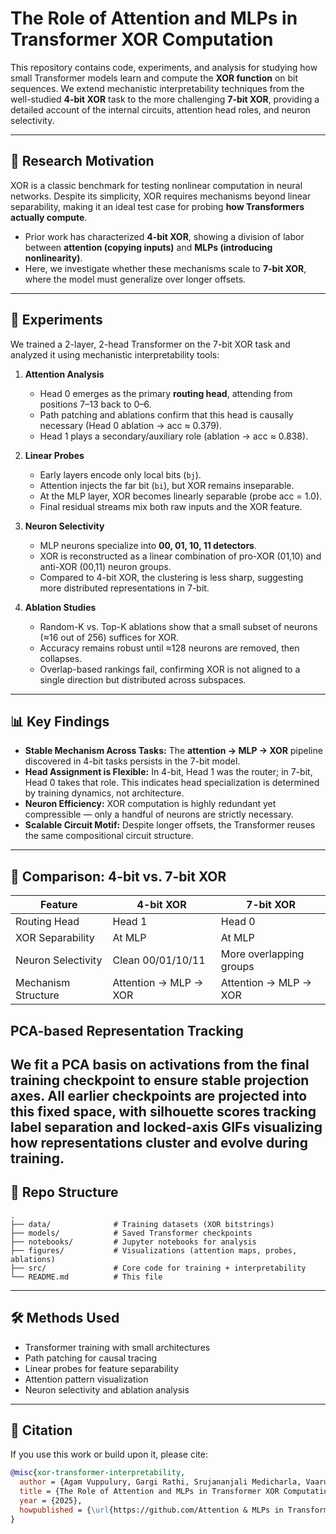 # The Role of Attention and MLPs in Transformer XOR Computation

This repository contains code, experiments, and analysis for studying how small Transformer models learn and compute the **XOR function** on bit sequences. We extend mechanistic interpretability techniques from the well-studied **4-bit XOR** task to the more challenging **7-bit XOR**, providing a detailed account of the internal circuits, attention head roles, and neuron selectivity.  

---

## 🚀 Research Motivation  
XOR is a classic benchmark for testing nonlinear computation in neural networks. Despite its simplicity, XOR requires mechanisms beyond linear separability, making it an ideal test case for probing **how Transformers actually compute**.  

- Prior work has characterized **4-bit XOR**, showing a division of labor between **attention (copying inputs)** and **MLPs (introducing nonlinearity)**.  
- Here, we investigate whether these mechanisms scale to **7-bit XOR**, where the model must generalize over longer offsets.  

---

## 🧪 Experiments  

We trained a 2-layer, 2-head Transformer on the 7-bit XOR task and analyzed it using mechanistic interpretability tools:  

1. **Attention Analysis**  
   - Head 0 emerges as the primary **routing head**, attending from positions 7–13 back to 0–6.  
   - Path patching and ablations confirm that this head is causally necessary (Head 0 ablation → acc ≈ 0.379).  
   - Head 1 plays a secondary/auxiliary role (ablation → acc ≈ 0.838).  

2. **Linear Probes**  
   - Early layers encode only local bits (`bj`).  
   - Attention injects the far bit (`bi`), but XOR remains inseparable.  
   - At the MLP layer, XOR becomes linearly separable (probe acc = 1.0).  
   - Final residual streams mix both raw inputs and the XOR feature.  

3. **Neuron Selectivity**  
   - MLP neurons specialize into **00, 01, 10, 11 detectors**.  
   - XOR is reconstructed as a linear combination of pro-XOR (01,10) and anti-XOR (00,11) neuron groups.  
   - Compared to 4-bit XOR, the clustering is less sharp, suggesting more distributed representations in 7-bit.  

4. **Ablation Studies**  
   - Random-K vs. Top-K ablations show that a small subset of neurons (≈16 out of 256) suffices for XOR.  
   - Accuracy remains robust until ≈128 neurons are removed, then collapses.  
   - Overlap-based rankings fail, confirming XOR is not aligned to a single direction but distributed across subspaces.  

---

## 📊 Key Findings  

- **Stable Mechanism Across Tasks:** The **attention → MLP → XOR** pipeline discovered in 4-bit tasks persists in the 7-bit model.  
- **Head Assignment is Flexible:** In 4-bit, Head 1 was the router; in 7-bit, Head 0 takes that role. This indicates head specialization is determined by training dynamics, not architecture.  
- **Neuron Efficiency:** XOR computation is highly redundant yet compressible — only a handful of neurons are strictly necessary.  
- **Scalable Circuit Motif:** Despite longer offsets, the Transformer reuses the same compositional circuit structure.  

---

## 🔬 Comparison: 4-bit vs. 7-bit XOR  

| Feature                  | 4-bit XOR              | 7-bit XOR              |
|---------------------------|------------------------|------------------------|
| Routing Head              | Head 1                 | Head 0                 |
| XOR Separability          | At MLP                 | At MLP                 |
| Neuron Selectivity        | Clean 00/01/10/11      | More overlapping groups|
| Mechanism Structure       | Attention → MLP → XOR  | Attention → MLP → XOR  |

## PCA-based Representation Tracking

We fit a PCA basis on activations from the final training checkpoint to ensure stable projection axes. All earlier checkpoints are projected into this fixed space, with silhouette scores tracking label separation and locked-axis GIFs visualizing how representations cluster and evolve during training.
---

## 📂 Repo Structure  

```text
.
├── data/              # Training datasets (XOR bitstrings)
├── models/            # Saved Transformer checkpoints
├── notebooks/         # Jupyter notebooks for analysis
├── figures/           # Visualizations (attention maps, probes, ablations)
├── src/               # Core code for training + interpretability
└── README.md          # This file
```


---

## 🛠️ Methods Used  

- Transformer training with small architectures  
- Path patching for causal tracing  
- Linear probes for feature separability  
- Attention pattern visualization  
- Neuron selectivity and ablation analysis  

---

## 📌 Citation  

If you use this work or build upon it, please cite:  

```bibtex
@misc{xor-transformer-interpretability,
  author = {Agam Vuppulury, Gargi Rathi, Srujananjali Medicharla, Vaaruni Desai},
  title = {The Role of Attention and MLPs in Transformer XOR Computation},
  year = {2025},
  howpublished = {\url{https://github.com/Attention & MLPs in Transformer XOR}}
}

